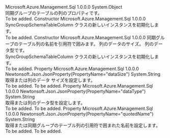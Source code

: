 <Type Name="SyncGroupSchemaTableColumn" FullName="Microsoft.Azure.Management.Sql.Models.SyncGroupSchemaTableColumn">
  <TypeSignature Language="C#" Value="public class SyncGroupSchemaTableColumn" />
  <TypeSignature Language="ILAsm" Value=".class public auto ansi beforefieldinit SyncGroupSchemaTableColumn extends System.Object" />
  <TypeSignature Language="DocId" Value="T:Microsoft.Azure.Management.Sql.Models.SyncGroupSchemaTableColumn" />
  <TypeSignature Language="VB.NET" Value="Public Class SyncGroupSchemaTableColumn" />
  <TypeSignature Language="F#" Value="type SyncGroupSchemaTableColumn = class" />
  <AssemblyInfo>
    <AssemblyName>Microsoft.Azure.Management.Sql</AssemblyName>
    <AssemblyVersion>1.0.0.0</AssemblyVersion>
  </AssemblyInfo>
  <Base>
    <BaseTypeName>System.Object</BaseTypeName>
  </Base>
  <Interfaces />
  <Docs>
    <summary>
            同期グループのテーブルの列のプロパティです。
            </summary>
    <remarks>To be added.</remarks>
  </Docs>
  <Members>
    <Member MemberName=".ctor">
      <MemberSignature Language="C#" Value="public SyncGroupSchemaTableColumn ();" />
      <MemberSignature Language="ILAsm" Value=".method public hidebysig specialname rtspecialname instance void .ctor() cil managed" />
      <MemberSignature Language="DocId" Value="M:Microsoft.Azure.Management.Sql.Models.SyncGroupSchemaTableColumn.#ctor" />
      <MemberSignature Language="VB.NET" Value="Public Sub New ()" />
      <MemberType>Constructor</MemberType>
      <AssemblyInfo>
        <AssemblyName>Microsoft.Azure.Management.Sql</AssemblyName>
        <AssemblyVersion>1.0.0.0</AssemblyVersion>
      </AssemblyInfo>
      <Parameters />
      <Docs>
        <summary>
            SyncGroupSchemaTableColumn クラスの新しいインスタンスを初期化します。
            </summary>
        <remarks>To be added.</remarks>
      </Docs>
    </Member>
    <Member MemberName=".ctor">
      <MemberSignature Language="C#" Value="public SyncGroupSchemaTableColumn (string quotedName = null, string dataSize = null, string dataType = null);" />
      <MemberSignature Language="ILAsm" Value=".method public hidebysig specialname rtspecialname instance void .ctor(string quotedName, string dataSize, string dataType) cil managed" />
      <MemberSignature Language="DocId" Value="M:Microsoft.Azure.Management.Sql.Models.SyncGroupSchemaTableColumn.#ctor(System.String,System.String,System.String)" />
      <MemberSignature Language="VB.NET" Value="Public Sub New (Optional quotedName As String = null, Optional dataSize As String = null, Optional dataType As String = null)" />
      <MemberSignature Language="F#" Value="new Microsoft.Azure.Management.Sql.Models.SyncGroupSchemaTableColumn : string * string * string -&gt; Microsoft.Azure.Management.Sql.Models.SyncGroupSchemaTableColumn" Usage="new Microsoft.Azure.Management.Sql.Models.SyncGroupSchemaTableColumn (quotedName, dataSize, dataType)" />
      <MemberType>Constructor</MemberType>
      <AssemblyInfo>
        <AssemblyName>Microsoft.Azure.Management.Sql</AssemblyName>
        <AssemblyVersion>1.0.0.0</AssemblyVersion>
      </AssemblyInfo>
      <Parameters>
        <Parameter Name="quotedName" Type="System.String" />
        <Parameter Name="dataSize" Type="System.String" />
        <Parameter Name="dataType" Type="System.String" />
      </Parameters>
      <Docs>
        <param name="quotedName">同期グループのテーブル列の名前を引用符で囲みます。</param>
        <param name="dataSize">列のデータのサイズ。</param>
        <param name="dataType">列のデータ型です。</param>
        <summary>
            SyncGroupSchemaTableColumn クラスの新しいインスタンスを初期化します。
            </summary>
        <remarks>To be added.</remarks>
      </Docs>
    </Member>
    <Member MemberName="DataSize">
      <MemberSignature Language="C#" Value="public string DataSize { get; set; }" />
      <MemberSignature Language="ILAsm" Value=".property instance string DataSize" />
      <MemberSignature Language="DocId" Value="P:Microsoft.Azure.Management.Sql.Models.SyncGroupSchemaTableColumn.DataSize" />
      <MemberSignature Language="VB.NET" Value="Public Property DataSize As String" />
      <MemberSignature Language="F#" Value="member this.DataSize : string with get, set" Usage="Microsoft.Azure.Management.Sql.Models.SyncGroupSchemaTableColumn.DataSize" />
      <MemberType>Property</MemberType>
      <AssemblyInfo>
        <AssemblyName>Microsoft.Azure.Management.Sql</AssemblyName>
        <AssemblyVersion>1.0.0.0</AssemblyVersion>
      </AssemblyInfo>
      <Attributes>
        <Attribute>
          <AttributeName>Newtonsoft.Json.JsonProperty(PropertyName="dataSize")</AttributeName>
        </Attribute>
      </Attributes>
      <ReturnValue>
        <ReturnType>System.String</ReturnType>
      </ReturnValue>
      <Docs>
        <summary>
            取得または列のデータ サイズを設定します。
            </summary>
        <value>To be added.</value>
        <remarks>To be added.</remarks>
      </Docs>
    </Member>
    <Member MemberName="DataType">
      <MemberSignature Language="C#" Value="public string DataType { get; set; }" />
      <MemberSignature Language="ILAsm" Value=".property instance string DataType" />
      <MemberSignature Language="DocId" Value="P:Microsoft.Azure.Management.Sql.Models.SyncGroupSchemaTableColumn.DataType" />
      <MemberSignature Language="VB.NET" Value="Public Property DataType As String" />
      <MemberSignature Language="F#" Value="member this.DataType : string with get, set" Usage="Microsoft.Azure.Management.Sql.Models.SyncGroupSchemaTableColumn.DataType" />
      <MemberType>Property</MemberType>
      <AssemblyInfo>
        <AssemblyName>Microsoft.Azure.Management.Sql</AssemblyName>
        <AssemblyVersion>1.0.0.0</AssemblyVersion>
      </AssemblyInfo>
      <Attributes>
        <Attribute>
          <AttributeName>Newtonsoft.Json.JsonProperty(PropertyName="dataType")</AttributeName>
        </Attribute>
      </Attributes>
      <ReturnValue>
        <ReturnType>System.String</ReturnType>
      </ReturnValue>
      <Docs>
        <summary>
            取得または列のデータ型を設定します。
            </summary>
        <value>To be added.</value>
        <remarks>To be added.</remarks>
      </Docs>
    </Member>
    <Member MemberName="QuotedName">
      <MemberSignature Language="C#" Value="public string QuotedName { get; set; }" />
      <MemberSignature Language="ILAsm" Value=".property instance string QuotedName" />
      <MemberSignature Language="DocId" Value="P:Microsoft.Azure.Management.Sql.Models.SyncGroupSchemaTableColumn.QuotedName" />
      <MemberSignature Language="VB.NET" Value="Public Property QuotedName As String" />
      <MemberSignature Language="F#" Value="member this.QuotedName : string with get, set" Usage="Microsoft.Azure.Management.Sql.Models.SyncGroupSchemaTableColumn.QuotedName" />
      <MemberType>Property</MemberType>
      <AssemblyInfo>
        <AssemblyName>Microsoft.Azure.Management.Sql</AssemblyName>
        <AssemblyVersion>1.0.0.0</AssemblyVersion>
      </AssemblyInfo>
      <Attributes>
        <Attribute>
          <AttributeName>Newtonsoft.Json.JsonProperty(PropertyName="quotedName")</AttributeName>
        </Attribute>
      </Attributes>
      <ReturnValue>
        <ReturnType>System.String</ReturnType>
      </ReturnValue>
      <Docs>
        <summary>
            取得または同期グループのテーブル列の引用符で囲まれた名前を設定します。
            </summary>
        <value>To be added.</value>
        <remarks>To be added.</remarks>
      </Docs>
    </Member>
  </Members>
</Type>